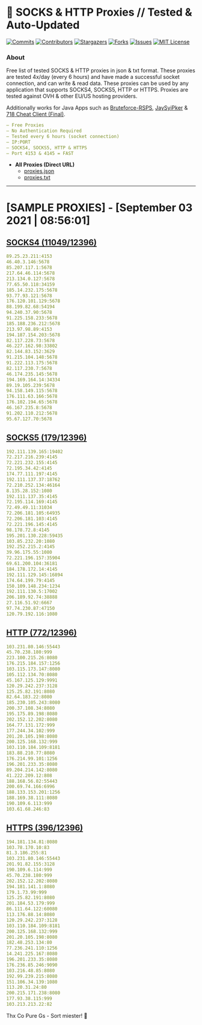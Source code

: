 <!-- MARKDOWN LINKS & IMAGES -->
<!-- https://www.markdownguide.org/basic-syntax/#reference-style-links -->
[contributors-shield]: https://img.shields.io/github/contributors/KaiBurton/free-proxies-autoupdated?style=for-the-badge
[contributors-url]: https://github.com/KaiBurton/free-proxies-autoupdated/graphs/contributors
[forks-shield]: https://img.shields.io/github/forks/KaiBurton/free-proxies-autoupdated?style=for-the-badge
[forks-url]: https://github.com/KaiBurton/free-proxies-autoupdated/network/members
[stars-shield]: https://img.shields.io/github/stars/KaiBurton/free-proxies-autoupdated?style=for-the-badge
[stars-url]: https://github.com/KaiBurton/free-proxies-autoupdated/stargazers
[issues-shield]: https://img.shields.io/github/issues/KaiBurton/free-proxies-autoupdated?style=for-the-badge
[issues-url]: https://github.com/KaiBurton/free-proxies-autoupdated/issues
[license-shield]: https://img.shields.io/github/license/KaiBurton/free-proxies-autoupdated?style=for-the-badge
[license-url]: https://github.com/KaiBurton/free-proxies-autoupdated/blob/main/LICENSE
[commit-shield]: https://img.shields.io/github/last-commit/KaiBurton/free-proxies-autoupdated?style=for-the-badge
[commit-url]: https://github.com/KaiBurton/free-proxies-autoupdated/commits/main

# 🎁 SOCKS & HTTP Proxies // Tested & Auto-Updated

[![Commits][commit-shield]][commit-url]
[![Contributors][contributors-shield]][contributors-url]
[![Stargazers][stars-shield]][stars-url]
[![Forks][forks-shield]][forks-url]
[![Issues][issues-shield]][issues-url]
[![MIT License][license-shield]][license-url]

### About
Free list of tested SOCKS & HTTP proxies in json & txt format. These proxies are tested 4x/day (every 6 hours) and have made a successful socket connection, and can write & read data. These proxies can be used by any application that supports SOCKS4, SOCKS5, HTTP or HTTPS. Proxies are tested against OVH & other EU/US hosting providers.

Additionally works for Java Apps such as [Bruteforce-RSPS](https://github.com/KaiBurton/Bruteforce-RSPS), [JaySyiPker](https://github.com/JayArrowz/JaySyiPker) & [718 Cheat Client (Final)](https://github.com/KaiBurton/718-Cheat-Client-Final). 

```yaml
— Free Proxies
— No Authentication Required
— Tested every 6 hours (socket connection)
— IP:PORT
— SOCKS4, SOCKS5, HTTP & HTTPS
— Port 4153 & 4145 = FAST
```

- **All Proxies (Direct URL)**
  - [proxies.json](https://raw.githubusercontent.com/KaiBurton/free-proxies-autoupdated/main/proxies.json)
  - [proxies.txt](https://raw.githubusercontent.com/KaiBurton/free-proxies-autoupdated/main/proxies.txt)

---

# [SAMPLE PROXIES] - [September 03 2021 | 08:56:01]

## [SOCKS4 (11049/12396)](https://raw.githubusercontent.com/KaiBurton/free-proxies-autoupdated/main/proxies-socks4.txt)
```yaml
89.25.23.211:4153
46.40.3.146:5678
85.207.117.1:5678
217.64.46.114:5678
213.134.0.127:5678
77.65.50.118:34159
185.14.232.175:5678
93.77.93.121:5678
176.120.101.129:5678
88.199.82.68:54194
94.240.37.90:5678
91.225.158.233:5678
185.188.236.212:5678
213.97.98.89:4153
194.187.154.203:5678
82.117.228.73:5678
46.227.162.98:33802
82.144.83.152:3629
91.215.104.148:5678
91.222.113.175:5678
82.117.230.7:5678
46.174.235.145:5678
194.169.164.14:34334
89.19.105.239:5678
94.158.149.115:5678
176.111.63.166:5678
176.102.194.65:5678
46.167.235.8:5678
91.202.110.212:5678
95.67.127.70:5678
```

## [SOCKS5 (179/12396)](https://raw.githubusercontent.com/KaiBurton/free-proxies-autoupdated/main/proxies-socks5.txt)
```yaml
192.111.139.165:19402
72.217.216.239:4145
72.221.232.155:4145
72.195.34.42:4145
174.77.111.197:4145
192.111.137.37:18762
72.210.252.134:46164
8.135.28.152:1080
192.111.137.35:4145
72.195.114.169:4145
72.49.49.11:31034
72.206.181.105:64935
72.206.181.103:4145
72.221.196.145:4145
98.178.72.8:4145
195.201.130.228:59435
103.85.232.20:1080
192.252.215.2:4145
39.96.175.55:1080
72.221.196.157:35904
69.61.200.104:36181
184.178.172.14:4145
192.111.129.145:16894
174.64.199.79:4145
150.109.148.234:1234
192.111.130.5:17002
206.189.92.74:38888
27.116.51.92:6667
97.74.230.87:47150
120.79.192.116:1080
```

## [HTTP (772/12396)](https://raw.githubusercontent.com/KaiBurton/free-proxies-autoupdated/main/proxies-http.txt)
```yaml
103.231.80.146:55443
45.70.238.180:999
223.100.215.26:8080
176.215.184.157:1256
103.115.173.147:8080
105.112.134.70:8080
45.167.125.129:9991
120.29.242.237:3128
125.25.82.191:8080
82.64.183.22:8080
185.230.105.243:8080
200.37.108.34:8080
195.175.89.198:8080
202.152.12.202:8080
164.77.131.172:999
177.244.34.102:999
201.20.105.198:8080
200.125.168.132:999
103.110.184.109:8181
183.88.210.77:8080
176.214.99.101:1256
196.201.233.35:8080
89.204.214.142:8080
41.222.209.12:808
188.168.56.82:55443
200.69.74.166:6996
188.133.153.201:1256
188.169.38.111:8080
190.109.6.113:999
103.61.68.246:83
```

## [HTTPS (396/12396)](https://raw.githubusercontent.com/KaiBurton/free-proxies-autoupdated/main/proxies-https.txt)
```yaml
194.181.134.81:8080
103.78.170.10:83
81.3.186.255:81
103.231.80.146:55443
201.91.82.155:3128
190.109.6.114:999
45.70.238.180:999
202.152.12.202:8080
194.181.141.1:8080
179.1.73.99:999
125.25.82.191:8080
201.184.53.179:999
86.111.64.122:60080
113.176.88.14:8080
120.29.242.237:3128
103.110.184.109:8181
200.125.168.132:999
201.20.105.198:8080
182.48.253.134:80
77.236.241.110:1256
14.241.225.167:8080
196.201.233.35:8080
176.236.85.246:9090
103.216.48.85:8080
192.99.239.215:8080
151.106.34.139:1080
113.20.31.24:80
200.215.171.238:8080
177.93.38.115:999
103.213.213.22:82
```



Thx Co Pure Gs - Sort miester! 💟